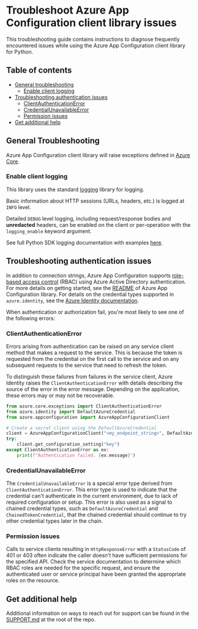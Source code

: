 # Troubleshoot Azure App Configuration client library issues

This troubleshooting guide contains instructions to diagnose frequently encountered issues while using the Azure App Configuration client library for Python.

## Table of contents

* [General troubleshooting](#general-troubleshooting)
  * [Enable client logging](#enable-client-logging)
* [Troubleshooting authentication issues](#troubleshooting-authentication-issues)
  * [ClientAuthenticationError](#clientauthenticationerror)
  * [CredentialUnavailableError](#credentialunavailableerror)
  * [Permission issues](#permission-issues)
* [Get additional help](#get-additional-help)

## General Troubleshooting

Azure App Configuration client library will raise exceptions defined in [Azure Core](https://aka.ms/azsdk/python/core/docs#module-azure.core.exceptions).

### Enable client logging

This library uses the standard [logging](https://docs.python.org/3/library/logging.html) library for logging.

Basic information about HTTP sessions (URLs, headers, etc.) is logged at `INFO` level.

Detailed `DEBUG` level logging, including request/response bodies and **unredacted** headers, can be enabled on the client or per-operation with the `logging_enable` keyword argument.

See full Python SDK logging documentation with examples [here](https://docs.microsoft.com/azure/developer/python/azure-sdk-logging).

## Troubleshooting authentication issues

In addition to connection strings, Azure App Configuration supports [role-based access control](https://learn.microsoft.com/azure/role-based-access-control/overview) (RBAC) using Azure Active Directory authentication. For more details on getting started, see the [README](https://learn.microsoft.com/en-us/python/api/overview/azure/appconfiguration-readme?view=azure-python) of Azure App Configuration library. For details on the credential types supported in `azure.identity`, see the [Azure Identity documentation](https://learn.microsoft.com/en-us/python/api/overview/azure/identity-readme?view=azure-python).

When authentication or authorization fail, you're most likely to see one of the following errors:

### ClientAuthenticationError

Errors arising from authentication can be raised on any service client method that makes a request to the service. This is because the token is requested from the credential on the first call to the service and on any subsequent requests to the service that need to refresh the token.

To distinguish these failures from failures in the service client, Azure Identity raises the `ClientAuthenticationError` with details describing the source of the error in the error message. Depending on the application, these errors may or may not be recoverable.

```python
from azure.core.exceptions import ClientAuthenticationError
from azure.identity import DefaultAzureCredential
from azure.appconfiguration import AzureAppConfigurationClient

# Create a secret client using the DefaultAzureCredential
client = AzureAppConfigurationClient("<my_endpoint_string>", DefaultAzureCredential())
try:
    client.get_configuration_setting("key")
except ClientAuthenticationError as ex:
    print(f"Authentication failed. {ex.message}")
```

### CredentialUnavailableError

The `CredentialUnavailableError` is a special error type derived from `ClientAuthenticationError`. This error type is used to indicate that the credential can't authenticate in the current environment, due to lack of required configuration or setup. This error is also used as a signal to chained credential types, such as `DefaultAzureCredential` and `ChainedTokenCredential`, that the chained credential should continue to try other credential types later in the chain.

### Permission issues

Calls to service clients resulting in `HttpResponseError` with a `StatusCode` of 401 or 403 often indicate the caller doesn't have sufficient permissions for the specified API. Check the service documentation to determine which RBAC roles are needed for the specific request, and ensure the authenticated user or service principal have been granted the appropriate roles on the resource.

## Get additional help

Additional information on ways to reach out for support can be found in the [SUPPORT.md](https://github.com/Azure/azure-sdk-for-python/blob/main/SUPPORT.md) at the root of the repo.

